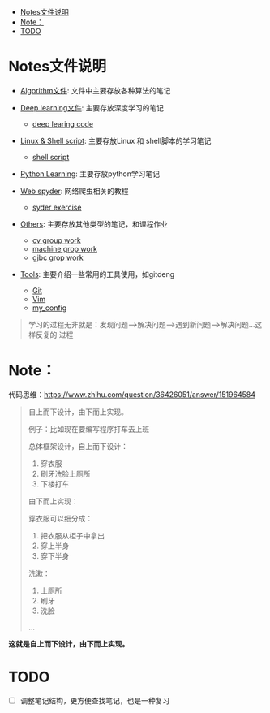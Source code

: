 <!--ts-->
* [Notes文件说明](#notes文件说明)
* [Note：](#note)
* [TODO](#todo)

<!-- Added by: mikizhu, at: 2021年 6月 3日 星期四 18时31分15秒 CST -->

<!--te-->
# Notes文件说明

- [Algorithm文件](./Algorithm): 文件中主要存放各种算法的笔记

- [Deep learning文件](./Deep_learning): 主要存放深度学习的笔记
  - [deep learing code](./Deep_learning/Code) 

- [Linux & Shell script](./Linux&Shell_script): 主要存放Linux 和 shell脚本的学习笔记
  - [shell script](./Linux&Shell_script/Shell_script) 

- [Python Learning](./Python_learning): 主要存放python学习笔记

- [Web spyder](./Web_spyder): 网络爬虫相关的教程
  - [syder exercise](./Web_spyder/spyder_exercise) 

- [Others](./Others): 主要存放其他类型的笔记，和课程作业
  - [cv group work](./Others/cv_groupwork) 
  - [machine grop work](./Others/machine_learning_work)
  - [gjbc grop work](./Others/gjbc) 

- [Tools](./Tools): 主要介绍一些常用的工具使用，如gitdeng
  - [Git](./Tools/Git) 
  - [Vim](./Tools/Vim) 
  - [my_config](./Tools/my_config) 

> 学习的过程无非就是：发现问题-->解决问题-->遇到新问题-->解决问题...这样反复的
> 过程

# Note：

代码思维：https://www.zhihu.com/question/36426051/answer/151964584

> 自上而下设计，由下而上实现。
>
> 例子：比如现在要编写程序打车去上班
>
> 总体框架设计，自上而下设计：
>
> 1. 穿衣服
> 2. 刷牙洗脸上厕所
> 3. 下楼打车
>
> 由下而上实现：
>
> 穿衣服可以细分成：
>
> 1. 把衣服从柜子中拿出
> 2. 穿上半身
> 3. 穿下半身
>
> 洗漱：
>
> 1. 上厕所
> 2. 刷牙
> 3. 洗脸
>
> ...

**这就是自上而下设计，由下而上实现。**

# TODO

- [ ] 调整笔记结构，更方便查找笔记，也是一种复习

